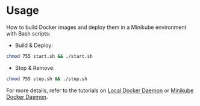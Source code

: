 # Usage

How to build Docker images and deploy them in a Minikube environment with Bash scripts:

* Build & Deploy: 
```bash
chmod 755 start.sh && ./start.sh
```

* Stop & Remove:
```bash
chmod 755 stop.sh && ./stop.sh
```

For more details, refer to the tutorials on [Local Docker Daemon](https://github.com/LamSut/Play-with-Containers/blob/main/frontend/vue-dev/tutorial-local.md) or [Minikube Docker Daemon](https://github.com/LamSut/Play-with-Containers/blob/main/frontend/vue-dev/tutorial-minikube.md).
